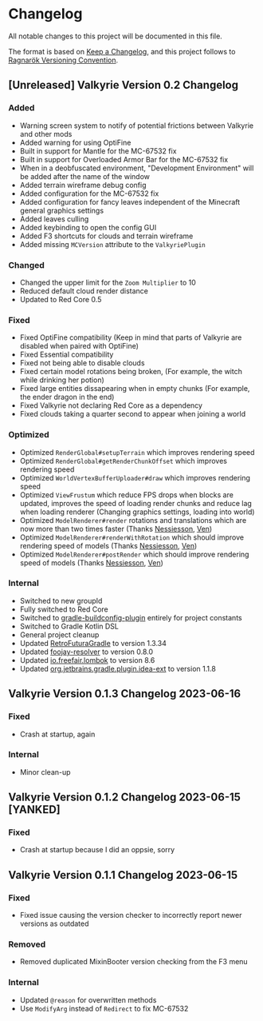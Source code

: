 # Changelog

All notable changes to this project will be documented in this file.

The format is based on [Keep a Changelog](https://keepachangelog.com/en/1.0.0/), and this project follows to [Ragnarök Versioning Convention](https://shor.cz/ragnarok_versioning_convention).

## [Unreleased] Valkyrie Version 0.2 Changelog

### Added

- Warning screen system to notify of potential frictions between Valkyrie and other mods
- Added warning for using OptiFine
- Built in support for Mantle for the MC-67532 fix
- Built in support for Overloaded Armor Bar for the MC-67532 fix
- When in a deobfuscated environment, "Development Environment" will be added after the name of the window
- Added terrain wireframe debug config
- Added configuration for the MC-67532 fix
- Added configuration for fancy leaves independent of the Minecraft general graphics settings
- Added leaves culling
- Added keybinding to open the config GUI
- Added F3 shortcuts for clouds and terrain wireframe
- Added missing `MCVersion` attribute to the `ValkyriePlugin` 

### Changed

- Changed the upper limit for the `Zoom Multiplier` to 10
- Reduced default cloud render distance
- Updated to Red Core 0.5

### Fixed

- Fixed OptiFine compatibility (Keep in mind that parts of Valkyrie are disabled when paired with OptiFine)
- Fixed Essential compatibility
- Fixed not being able to disable clouds
- Fixed certain model rotations being broken, (For example, the witch while drinking her potion)
- Fixed large entities dissapearing when in empty chunks (For example, the ender dragon in the end)
- Fixed Valkyrie not declaring Red Core as a dependency
- Fixed clouds taking a quarter second to appear when joining a world

### Optimized

- Optimized `RenderGlobal#setupTerrain` which improves rendering speed
- Optimized `RenderGlobal#getRenderChunkOffset` which improves rendering speed
- Optimized `WorldVertexBufferUploader#draw` which improves rendering speed
- Optimized `ViewFrustum` which reduce FPS drops when blocks are updated, improves the speed of loading render chunks and reduce lag when loading renderer (Changing graphics settings, loading into world)
- Optimized `ModelRenderer#render` rotations and translations which are now more than two times faster (Thanks [Nessiesson], [Ven])
- Optimized `ModelRenderer#renderWithRotation` which should improve rendering speed of models (Thanks [Nessiesson], [Ven])
- Optimized `ModelRenderer#postRender` which should improve rendering speed of models (Thanks [Nessiesson], [Ven])

### Internal

- Switched to new groupId
- Fully switched to Red Core
- Switched to [gradle-buildconfig-plugin](https://github.com/gmazzo/gradle-buildconfig-plugin) entirely for project constants
- Switched to Gradle Kotlin DSL
- General project cleanup
- Updated [RetroFuturaGradle](https://github.com/GTNewHorizons/RetroFuturaGradle) to version 1.3.34
- Updated [foojay-resolver](https://github.com/gradle/foojay-toolchains) to version 0.8.0
- Updated [io.freefair.lombok](https://plugins.gradle.org/plugin/io.freefair.lombok) to version 8.6
- Updated [org.jetbrains.gradle.plugin.idea-ext](https://plugins.gradle.org/plugin/org.jetbrains.gradle.plugin.idea-ext) to version 1.1.8

## Valkyrie Version 0.1.3 Changelog 2023-06-16

### Fixed

- Crash at startup, again

### Internal

- Minor clean-up

## Valkyrie Version 0.1.2 Changelog 2023-06-15 [YANKED]

### Fixed

- Crash at startup because I did an oppsie, sorry

## Valkyrie Version 0.1.1 Changelog 2023-06-15

### Fixed

- Fixed issue causing the version checker to incorrectly report newer versions as outdated

### Removed

- Removed duplicated MixinBooter version checking from the F3 menu

### Internal

- Updated `@reason` for overwritten methods
- Use `ModifyArg` instead of `Redirect` to fix MC-67532

[Nessiesson]: https://github.com/Nessiesson 
[Ven]: https://github.com/basdxz
